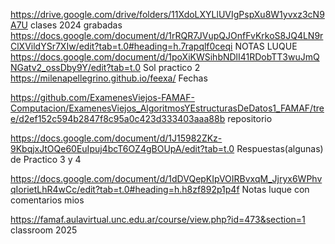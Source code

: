 https://drive.google.com/drive/folders/11XdoLXYLlUVIgPspXu8W1yvxz3cN9A7U clases 2024 grabadas
https://docs.google.com/document/d/1rRQR7JVupQJOnfFvKrkoS8JQ4LN9rClXVildYSr7XIw/edit?tab=t.0#heading=h.7rapqlf0ceqi NOTAS LUQUE
https://docs.google.com/document/d/1poXiKWSihbNDlI41RDobTT3wuJmQNGatv2_ossDby9Y/edit?tab=t.0 Sol practico 2
https://milenapellegrino.github.io/feexa/ Fechas


https://github.com/ExamenesViejos-FAMAF-Computacion/ExamenesViejos_AlgoritmosYEstructurasDeDatos1_FAMAF/tree/d2ef152c594b2847f8c95a0c423d333403aaa88b repositorio

https://docs.google.com/document/d/1J15982ZKz-9KbqjxJtOQe60EuIpuj4bcT6OZ4gBOUpA/edit?tab=t.0 Respuestas(algunas) de Practico 3 y 4

https://docs.google.com/document/d/1dDVQepKIpVOIRBvxqM_Jjryx6WPhvqIorietLhR4wCc/edit?tab=t.0#heading=h.h8zf892p1p4f Notas luque con comentarios mios

https://famaf.aulavirtual.unc.edu.ar/course/view.php?id=473&section=1 classroom 2025